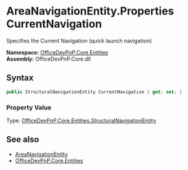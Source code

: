 # AreaNavigationEntity.Properties CurrentNavigation
Specifies the Current Navigation (quick launch navigation)  

**Namespace:** [OfficeDevPnP.Core.Entities](OfficeDevPnP.Core.Entities.md)  
**Assembly:** OfficeDevPnP.Core.dll  
## Syntax
```C#
public StructuralNavigationEntity CurrentNavigation { get; set; }
```

### Property Value
Type: [OfficeDevPnP.Core.Entities.StructuralNavigationEntity](OfficeDevPnP.Core.Entities.StructuralNavigationEntity.md)  

## See also
- [AreaNavigationEntity](OfficeDevPnP.Core.Entities.AreaNavigationEntity.md) 
- [OfficeDevPnP.Core.Entities](OfficeDevPnP.Core.Entities.md)
